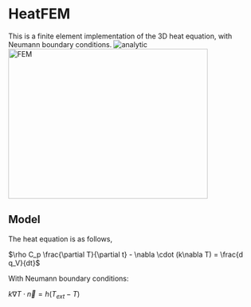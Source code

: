 # HeatFEM
This is a finite element implementation of the 3D heat equation, with Neumann boundary conditions.
![analytic](https://github.com/user-attachments/assets/824870fa-2b5a-4a0b-a339-ce0ca52be7b5)
<img src="https://github.com/user-attachments/assets/ea17495c-0b04-423d-8281-8de3214d2ae9" alt="FEM" width="400" height="300"/>

## Model
The heat equation is as follows,

$\rho C_p \frac{\partial T}{\partial t} - \nabla \cdot (k\nabla T) = \frac{d q_V}{dt}$

With Neumann boundary conditions: 

$k\nabla T \cdot \vec{n} = h\left(T_{ext}-T\right)$
